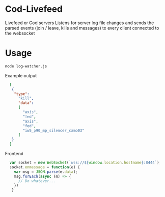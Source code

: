 # Cod-Livefeed
Livefeed or Cod servers
Listens for server log file changes and sends the parsed events (join / leave, kills and messages) to every client connected to the websocket
# Usage
```bash
node log-watcher.js
```

Example output
```json
  [
   {
    "type": 
      "kill", 
      "data": 
      [
        "axis",
        "fed",
        "axis",
        "fed",
        "iw5_p90_mp_silencer_camo03"
      ]
   }
  ]
```

Frontend
```javascript
  var socket = new WebSocket(`wss://${window.location.hostname}:8444`);
  socket.onmessage = function(e) {
    var msg = JSON.parse(e.data);
    msg.forEach(async (m) => {
      // Do whatever...
    })
   }
```
